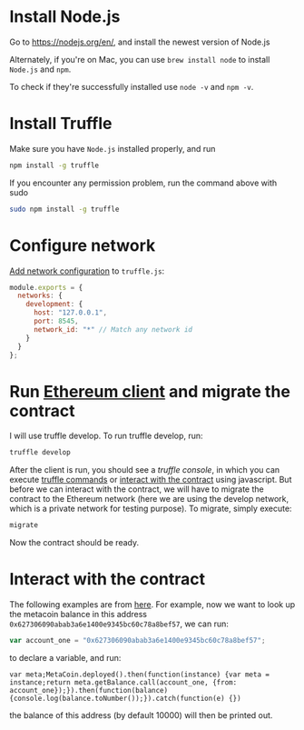 # Install Node.js

Go to https://nodejs.org/en/, and install the newest version of Node.js

Alternately, if you're on Mac, you can use `brew install node` to install `Node.js` and `npm`.

To check if they're successfully installed use `node -v` and `npm -v`.

# Install Truffle

Make sure you have `Node.js` installed properly, and run
```sh
npm install -g truffle
```
If you encounter any permission problem, run the command above with sudo
```sh
sudo npm install -g truffle
```

# Configure network

[Add network configuration](http://truffleframework.com/docs/advanced/configuration) to `truffle.js`:
```js
module.exports = {
  networks: {
    development: {
      host: "127.0.0.1",
      port: 8545,
      network_id: "*" // Match any network id
    }
  }
};
```

# Run [Ethereum client](https://ethereum.stackexchange.com/questions/269/what-exactly-is-an-ethereum-client-and-what-clients-are-there) and migrate the contract

I will use truffle develop. To run truffle develop, run:
```sh
truffle develop
``` 
After the client is run, you should see a *truffle console*, in which you can execute [truffle commands](http://truffleframework.com/docs/advanced/commands) or [interact with the contract](http://truffleframework.com/docs/getting_started/contracts) using javascript. But before we can interact with the contract, we will have to migrate the contract to the Ethereum network (here we are using the develop network, which is a private network for testing purpose). To migrate, simply execute:
```sh
migrate
```
Now the contract should be ready.

# Interact with the contract

The following examples are from [here](http://truffleframework.com/docs/getting_started/contracts).
For example, now we want to look up the metacoin balance in this address `0x627306090abab3a6e1400e9345bc60c78a8bef57`, we can run:
```js
var account_one = "0x627306090abab3a6e1400e9345bc60c78a8bef57";
```
to declare a variable, and run:
```
var meta;MetaCoin.deployed().then(function(instance) {var meta = instance;return meta.getBalance.call(account_one, {from: account_one});}).then(function(balance) {console.log(balance.toNumber());}).catch(function(e) {})
```
the balance of this address (by default 10000) will then be printed out.
